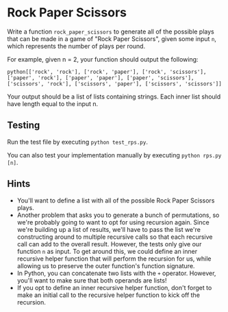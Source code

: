# Rock Paper Scissors

Write a function `rock_paper_scissors` to generate all of the possible plays that can be made in a game of "Rock Paper Scissors", given some input `n`, which represents the number of plays per round. 

For example, given n = 2, your function should output the following:

```python[['rock', 'rock'], ['rock', 'paper'], ['rock', 'scissors'], ['paper', 'rock'], ['paper', 'paper'], ['paper', 'scissors'], ['scissors', 'rock'], ['scissors', 'paper'], ['scissors', 'scissors']]```

Your output should be a list of lists containing strings. Each inner list should have length equal to the input n.

## Testing

Run the test file by executing `python test_rps.py`.

You can also test your implementation manually by executing `python rps.py [n]`.

## Hints

 * You'll want to define a list with all of the possible Rock Paper Scissors plays.
 * Another problem that asks you to generate a bunch of permutations, so we're probably going to want to opt for using recursion again. Since we're building up a list of results, we'll have to pass the list we're constructing around to multiple recursive calls so that each recursive call can add to the overall result. However, the tests only give our function `n` as input. To get around this, we could define an inner recursive helper function that will perform the recursion for us, while allowing us to preserve the outer function's function signature. 
 * In Python, you can concatenate two lists with the `+` operator. However, you'll want to make sure that both operands are lists!
 * If you opt to define an inner recursive helper function, don't forget to make an initial call to the recursive helper function to kick off the recursion.